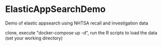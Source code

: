 # ElasticAppSearchDemo
Demo of elastic appsearch using NHTSA recall and investigation data  

clone, execute "docker-compose up -d", run the R scripts to load the data (set your working directory)



